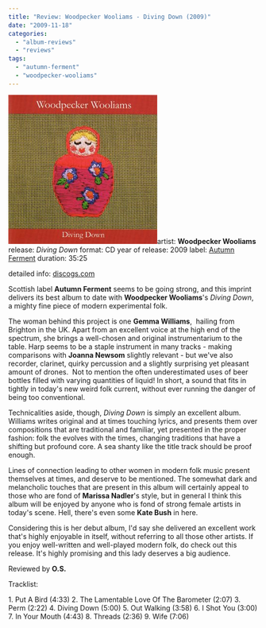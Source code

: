 ```yaml
---
title: "Review: Woodpecker Wooliams - Diving Down (2009)"
date: "2009-11-18"
categories: 
  - "album-reviews"
  - "reviews"
tags: 
  - "autumn-ferment"
  - "woodpecker-wooliams"
---
```


[![woodwool_dd](images/cover2.jpg "woodwool_dd")](http://www.eveningoflight.nl/wordpress/wp-content/uploads/2009/11/cover2.jpg)artist: **Woodpecker Wooliams** release: _Diving Down_ format: CD year of release: 2009 label: [Autumn Ferment](http://www.autumnfermentrecords.com) duration: 35:25

detailed info: [discogs.com](http://www.discogs.com/Woodpecker-Wooliams-Diving-Down/release/2005280)

Scottish label **Autumn Ferment** seems to be going strong, and this imprint delivers its best album to date with **Woodpecker Wooliams**'s _Diving Down_, a mighty fine piece of modern experimental folk.

The woman behind this project is one **Gemma Williams**,  hailing from Brighton in the UK. Apart from an excellent voice at the high end of the spectrum, she brings a well-chosen and original instrumentarium to the table. Harp seems to be a staple instrument in many tracks - making comparisons with **Joanna Newsom** slightly relevant - but we've also  recorder, clarinet, quirky percussion and a slightly surprising yet pleasant amount of drones.  Not to mention the often underestimated uses of beer bottles filled with varying quantities of liquid! In short, a sound that fits in tightly in today's new weird folk current, without ever running the danger of being too conventional.

Technicalities aside, though, _Diving Down_ is simply an excellent album. Williams writes original and at times touching lyrics, and presents them over compositions that are traditional and familiar, yet presented in the proper fashion: folk the evolves with the times, changing traditions that have a shifting but profound core. A sea shanty like the title track should be proof enough.

Lines of connection leading to other women in modern folk music present themselves at times, and deserve to be mentioned. The somewhat dark and melancholic touches that are present in this album will certainly appeal to those who are fond of **Marissa Nadler**'s style, but in general I think this album will be enjoyed by anyone who is fond of strong female artists in today's scene. Hell, there's even some **Kate Bush** in here.

Considering this is her debut album, I'd say she delivered an excellent work that's highly enjoyable in itself, without referring to all those other artists. If you enjoy well-written and well-played modern folk, do check out this release. It's highly promising and this lady deserves a big audience.

Reviewed by **O.S.**

Tracklist:

1\. Put A Bird (4:33) 2. The Lamentable Love Of The Barometer (2:07) 3. Perm (2:22) 4. Diving Down (5:00) 5. Out Walking (3:58) 6. I Shot You (3:00) 7. In Your Mouth (4:43) 8. Threads (2:36) 9. Wife (7:06)
